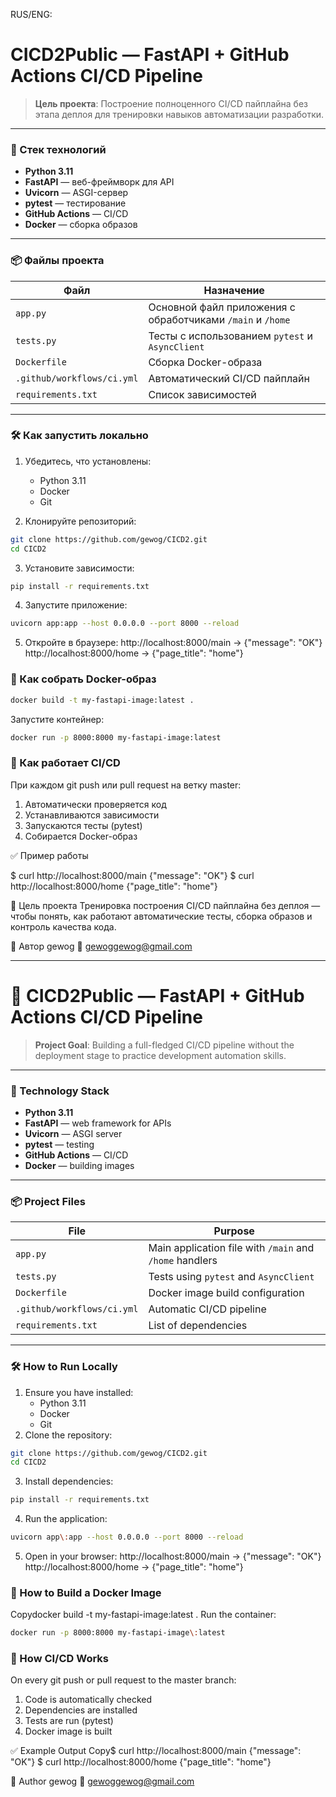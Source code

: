 RUS/ENG:
#  CICD2Public — FastAPI + GitHub Actions CI/CD Pipeline

> **Цель проекта**: Построение полноценного CI/CD пайплайна без этапа деплоя для тренировки навыков автоматизации разработки.
---

### 🔧 Стек технологий

- **Python 3.11**
- **FastAPI** — веб-фреймворк для API
- **Uvicorn** — ASGI-сервер
- **pytest** — тестирование
- **GitHub Actions** — CI/CD
- **Docker** — сборка образов

---

### 📦 Файлы проекта

| Файл | Назначение |
|------|----------|
| `app.py` | Основной файл приложения с обработчиками `/main` и `/home` |
| `tests.py` | Тесты с использованием `pytest` и `AsyncClient` |
| `Dockerfile` | Сборка Docker-образа |
| `.github/workflows/ci.yml` | Автоматический CI/CD пайплайн |
| `requirements.txt` | Список зависимостей |

---

### 🛠 Как запустить локально

1. Убедитесь, что установлены:
   - Python 3.11
   - Docker
   - Git

2. Клонируйте репозиторий:
```bash
git clone https://github.com/gewog/CICD2.git
cd CICD2
```

3. Установите зависимости:
```bash
pip install -r requirements.txt
```


4. Запустите приложение:
```bash
uvicorn app:app --host 0.0.0.0 --port 8000 --reload
```

5. Откройте в браузере:
http://localhost:8000/main → {"message": "OK"}
http://localhost:8000/home → {"page_title": "home"}

### 🐳 Как собрать Docker-образ
```bash
docker build -t my-fastapi-image:latest .
```
Запустите контейнер:
```bash
docker run -p 8000:8000 my-fastapi-image:latest
```

### 🔄 Как работает CI/CD

При каждом git push или pull request на ветку master:

1. Автоматически проверяется код
2. Устанавливаются зависимости
3. Запускаются тесты (pytest)
4. Собирается Docker-образ

✅ Пример работы

$ curl http://localhost:8000/main
{"message": "OK"}
$ curl http://localhost:8000/home
{"page_title": "home"}

🎯 Цель проекта
Тренировка построения CI/CD пайплайна без деплоя — чтобы понять, как работают автоматические тесты, сборка образов и контроль качества кода.

📝 Автор
gewog
📧 gewoggewog@gmail.com

---
# 🚀 CICD2Public — FastAPI + GitHub Actions CI/CD Pipeline
> **Project Goal**: Building a full-fledged CI/CD pipeline without the deployment stage to practice development automation skills.
---
### 🔧 Technology Stack
- **Python 3.11**
- **FastAPI** — web framework for APIs
- **Uvicorn** — ASGI server
- **pytest** — testing
- **GitHub Actions** — CI/CD
- **Docker** — building images
---
### 📦 Project Files
   File | Purpose |
 |------|----------|
 | `app.py` | Main application file with `/main` and `/home` handlers |
 | `tests.py` | Tests using `pytest` and `AsyncClient` |
 | `Dockerfile` | Docker image build configuration |
 | `.github/workflows/ci.yml` | Automatic CI/CD pipeline |
 | `requirements.txt` | List of dependencies |
---
### 🛠 How to Run Locally
1. Ensure you have installed:
   - Python 3.11
   - Docker
   - Git
2. Clone the repository:
```bash
git clone https://github.com/gewog/CICD2.git
cd CICD2
```
3. Install dependencies:
```bash
pip install -r requirements.txt
```
4. Run the application:
```bash
uvicorn app\:app --host 0.0.0.0 --port 8000 --reload
```

5. Open in your browser:
http://localhost:8000/main → {"message": "OK"}
http://localhost:8000/home → {"page_title": "home"}

### 🐳 How to Build a Docker Image
 Copydocker build -t my-fastapi-image\:latest .
Run the container:
```bash
docker run -p 8000:8000 my-fastapi-image\:latest
```

### 🔄 How CI/CD Works
On every git push or pull request to the master branch:

1. Code is automatically checked
2. Dependencies are installed
3. Tests are run (pytest)
4. Docker image is built

✅ Example Output
 Copy$ curl http://localhost:8000/main
{"message": "OK"}
$ curl http://localhost:8000/home
{"page_title": "home"}

📝 Author
gewog
📧 gewoggewog@gmail.com